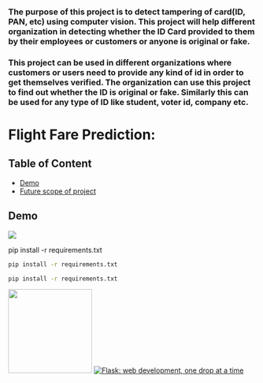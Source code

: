 ### The purpose of this project is to detect tampering of card(ID, PAN, etc) using computer vision. This project will help different organization in detecting whether the ID Card provided to them by their employees or customers or anyone is original or fake.
### This project can be used in different organizations where customers or users need to provide any kind of id in order to get themselves verified. The organization can use this project to find out whether the ID is original or fake. Similarly this can be used for any type of ID like student, voter id, company etc.
# Flight Fare Prediction:

## Table of Content
  * [Demo](#demo)
  * [Future scope of project](#hari)


## Demo
[![](https://i.imgur.com/R1g2wvC.png)](#hari)


pip install -r requirements.txt

```bash
pip install -r requirements.txt
```

```bash
pip install -r requirements.txt
```
[<img target="_blank" src="https://flask.palletsprojects.com/en/1.1.x/_images/flask-logo.png" width=170>](https://flask.palletsprojects.com/en/1.1.x/)
[<img alt="Flask: web development, one drop at a time" class="align-center" src="_images/flask-logo.png">](https://flask.palletsprojects.com/en/2.1.x/)
